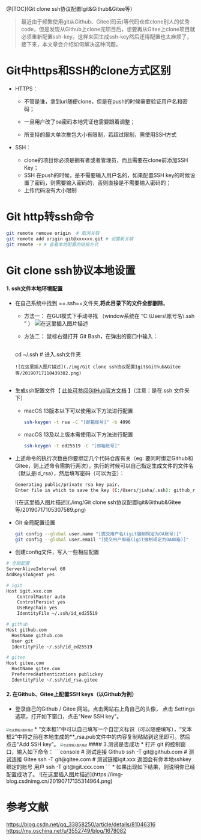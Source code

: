 @[TOC](Git clone ssh协议配置Igit&Github&Gitee等)
> 最近由于频繁使用git从Github、Gitee(码云)等代码仓库clone别人的优秀code，但是发现从Github上clone完项目后，想要再从Gitee上clone项目就必须重新配置ssh-key。这样来回生成ssh-key然后还得配置也太麻烦了，接下来，本文章会介绍如何解决这种问题。
## 

# Git中https和SSH的clone方式区别

* HTTPS：
  * 不管是谁，拿到url随便clone，但是在push的时候需要验证用户名和密码；

  * 一旦用户改了oa密码本地凭证也需要跟着调整；

  * 所支持的最大单次推包大小有限制，若超过限制，需使用SSH方式

* SSH：
  * clone的项目你必须是拥有者或者管理员，而且需要在clone前添加SSH Key；
  * SSH 在push的时候，是不需要输入用户名的，如果配置SSH key的时候设置了密码，则需要输入密码的，否则直接是不需要输入密码的；
  * 上传代码没有大小限制


# Git http转ssh命令

```bash
git remote remove origin  # 取消关联
git remote add origin git@xxxxxx.git # 设置新关联
git remote -v # 查看本地配置的链接方式
```

# Git clone ssh协议本地设置

#### 1. ssh文件本地环境配置
* 在自己系统中找到 ==.ssh==文件夹,**将此目录下的文件全部删除**。
	* 方法一： 在GUI模式下手动寻找 （window系统在 “C:\Users\账号名\\.ssh ” ）
	  ![在这里插入图片描述](https://img-blog.csdnimg.cn/2019071711052845.png)
	
	* 方法二： 鼠标右键打开 Git Bash，在弹出的窗口中输入：
	
	  ```bash
    cd ~/.ssh       # 进入.ssh文件夹
    ```
    ![在这里插入图片描述](./img/Git clone ssh协议配置Igit&Github&Gitee等/20190717110439302.png)


 * 生成ssh配置文件【 [此处可参阅GitHub官方文档](https://docs.github.com/zh/authentication/connecting-to-github-with-ssh/generating-a-new-ssh-key-and-adding-it-to-the-ssh-agent) 】（注意：是在.ssh 文件夹下）


   * macOS 13版本以下可以使用以下方法进行配置

     ```bash
     ssh-keygen -t rsa -C "[邮箱账号]" -b 4096
     ```

   * macOS 13及以上版本需使用以下方法进行配置

     ```bash
     ssh-keygen -t ed25519 -C "[邮箱账号]"
     ```

 * 上述命令的执行次数由你要绑定几个代码仓库有关（eg: 要同时绑定Github和Gitee，则上述命令需执行两次），执行的时候可以自己指定生成文件的文件名（默认是id_rsa），然后填写密码（可以为空）：

   ```bash
   Generating public/private rsa key pair.
   Enter file in which to save the key (C:/Users/jiaha/.ssh): github_rsa
   ```

   ![在这里插入图片描述](./img/Git clone ssh协议配置Igit&Github&Gitee等/20190717105307589.png)

  * Git 全局配置设置

    ```bash
    git config --global user.name "[提交用户名(igit强制规定为OA账号)]"
    git config --global user.email "[提交用户邮箱(igit强制规定为OA邮箱)]"
    ```

 * 创建config文件，写入一些相应配置

```bash
# 全局配置
ServerAliveInterval 60
AddKeysToAgent yes

# igit
Host igit.xxx.com
    ControlMaster auto
    ControlPersist yes
    UseKeychain yes
    IdentityFile ~/.ssh/id_ed25519

# github
Host github.com
  HostName github.com
  User git
  IdentityFile ~/.ssh/id_ed25519

# gitee
Host gitee.com
  HostName gitee.com
  PreferredAuthentications publickey
  IdentityFile ~/.ssh/id_rsa.gitee
```
#### 2. 在Github、Gitee上配置SSH keys（以Github为例）
* 登录自己的Github / Gitee 网站，点击网站右上角自己的头像， 点击 Settings 选项，打开如下窗口，点击"New SSH key"。
<img src="https://img-blog.csdnimg.cn/20190717134149744.png?x-oss-process=image/watermark,type_ZmFuZ3poZW5naGVpdGk,shadow_10,text_aHR0cHM6Ly9ibG9nLmNzZG4ubmV0L3dlaXhpbl80MjIzMDU1MA==,size_16,color_FFFFFF,t_70" alt="在这里插入图片描述" style="zoom:50%;" />
* “文本框1”中可以自己填写一个自定义标识（可以随便填写），“文本框2”中将之前在本地生成的**_rsa.pub文件中的内容复制粘贴到这里即可。然后点击“Add SSH key”。
	<img src="https://img-blog.csdnimg.cn/201907171344244.png?x-oss-process=image/watermark,type_ZmFuZ3poZW5naGVpdGk,shadow_10,text_aHR0cHM6Ly9ibG9nLmNzZG4ubmV0L3dlaXhpbl80MjIzMDU1MA==,size_16,color_FFFFFF,t_70" alt="在这里插入图片描述" style="zoom:50%;" />
#### 3.测试是否成功
* 打开 git 的控制窗口，输入如下命令：
	```console
	# 测试连接 Github 
	ssh -T git@github.com
	# 测试连接 Gitee 
	ssh -T git@gitee.com
	# 测试链接igit.xxx 返回会有你本地sshkey绑定的账号 用户
	ssh -T git@igit.xxx.com 
	```
* 如果出现如下结果，则说明你已经配置成功了。
	![在这里插入图片描述](https://img-blog.csdnimg.cn/20190717135314964.png)



# 参考文献

https://blog.csdn.net/qq_33858250/article/details/81046316
https://my.oschina.net/u/3552749/blog/1678082

